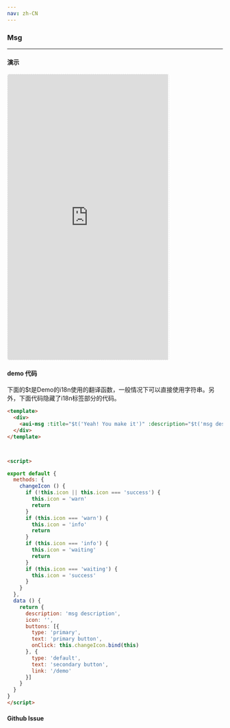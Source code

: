 ```yaml
---
nav: zh-CN
---
```



### Msg

---

#### 演示

 <div style="width:377px;height:667px;display:inline-block;border:1px dashed #ececec;border-radius:5px;overflow:hidden;">
   <iframe src="http://192.9.200.185:50003/aui-m/#/component/msg" width="375" height="667" border="0" frameborder="0"></iframe>
 </div>

#### demo 代码

<p class="tip">下面的$t是Demo的i18n使用的翻译函数，一般情况下可以直接使用字符串。另外，下面代码隐藏了i18n标签部分的代码。</p>

``` html
<template>
  <div>
    <aui-msg :title="$t('Yeah! You make it')" :description="$t('msg description')" :buttons="buttons" :icon="icon"></aui-msg>
  </div>
</template>



<script>

export default {
  methods: {
    changeIcon () {
      if (!this.icon || this.icon === 'success') {
        this.icon = 'warn'
        return
      }
      if (this.icon === 'warn') {
        this.icon = 'info'
        return
      }
      if (this.icon === 'info') {
        this.icon = 'waiting'
        return
      }
      if (this.icon === 'waiting') {
        this.icon = 'success'
      }
    }
  },
  data () {
    return {
      description: 'msg description',
      icon: '',
      buttons: [{
        type: 'primary',
        text: 'primary button',
        onClick: this.changeIcon.bind(this)
      }, {
        type: 'default',
        text: 'secondary button',
        link: '/demo'
      }]
    }
  }
}
</script>
```


#### Github Issue